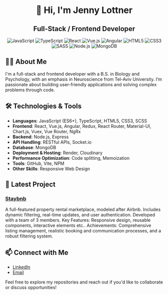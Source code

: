 <h1 align="center">👋 Hi, I'm Jenny Lottner</h1>
<h2 align="center">Full-Stack / Frontend Developer</h2>

<p align="center">
  <img src="https://img.icons8.com/color/48/000000/javascript.png" alt="JavaScript"/>
  <img src="https://img.icons8.com/color/48/000000/typescript.png" alt="TypeScript"/>
  <img src="https://img.icons8.com/color/45/123603/react-native.png" alt="React"/>
  <img src="https://img.icons8.com/color/48/000000/vue-js.png" alt="Vue.js"/>
  <img src="https://img.icons8.com/color/48/000000/angularjs.png" alt="Angular"/>
  <img src="https://img.icons8.com/color/48/000000/html-5.png" alt="HTML5"/>
  <img src="https://img.icons8.com/color/48/000000/css3.png" alt="CSS3"/>
  <img src="https://img.icons8.com/color/48/000000/sass.png" alt="SASS"/>
  <img src="https://img.icons8.com/color/48/000000/nodejs.png" alt="Node.js"/>
  <img src="https://img.icons8.com/color/48/bosfpvRzNOG8/mongo-db" alt="MongoDB"/>
</p>


## 👩‍💻 About Me
I'm a full-stack and frontend developer with a B.S. in Biology and Psychology, with an emphasis in Neuroscience from Tel-Aviv University. I’m passionate about building user-friendly applications and solving complex problems through code.


## 🛠️ Technologies & Tools
- **Languages**: JavaScript (ES6+), TypeScript, HTML5, CSS3, SCSS
- **Frontend**: React, Vue.js, Angular, Redux, React Router, Material-UI, Chart.js, Vuex, Vue Router, NgRx
- **Backend**: Node.js, Express
- **API Handling**: RESTful APIs, Socket.io
- **Database**: MongoDB
- **Deployment & Hosting**: Render, Cloudinary
- **Performance Optimization**: Code splitting, Memoization
- **Tools**: GitHub, Vite, NPM
- **Other Skills**: Responsive Web Design


## 🌟 Latest Project
### [Staybnb](https://staybnb-1.onrender.com)
A full-featured property rental marketplace, modeled after Airbnb. Includes dynamic filtering, real-time updates, and user authentication.
Developed with a team of 3 members.
Key Features: Responsive design, reusable components, interactive elements etc..
Achievements: Comprehensive listing management, realistic booking and communication processes, and a robust filtering system.

## 📫 Connect with Me
- [LinkedIn](https://www.linkedin.com/in/jenny-lottner-tover-7b1357261)
- [Email](mailto:jenny.lottner@gmail.com)

Feel free to explore my repositories and reach out if you'd like to collaborate or discuss opportunities!
